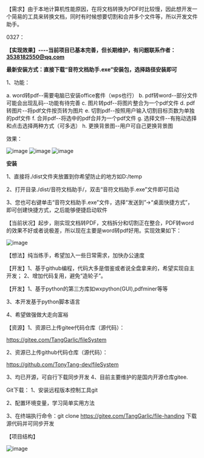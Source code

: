 【需求】由于本地计算机性能原因，在将文档转换为PDF时比较慢，因此想开发一个简易的工具来转换文档，同时有时候想要切割和合并多个文件等，所以开发文件助手。


0327：

**【实现效果】----当前项目已基本完善，但长期维护，有问题联系作者：3538182550@qq.com**

**最新安装方式：直接下载“音符文档助手.exe”安装包，选择路径安装即可**

1、功能：
  
  a. word转pdf--需要电脑已安装office套件（wps也行）
  b. pdf转word--部分文件可能会出现乱码--功能有待完善
  c. 图片转pdf--将图片整合为一个pdf文件
  d. pdf转图片--将pdf文件按页转为图片
  e. 切割pdf--按照用户输入切割目标页数为单独的pdf文件
  f. 合并pdf--将选中的pdf合并为一个pdf文件
  g. 选择文件--有拖动选择和点击选择两种方式（可多选）
  h. 更换背景图--用户可自己更换背景图
  
效果：

![image](https://user-images.githubusercontent.com/81294772/160270761-687a39e1-4729-4953-884c-45d4c4c77f9f.png)
![image](https://user-images.githubusercontent.com/81294772/160270773-d72c830b-7038-45e6-b3b2-7e28b1332b34.png)
![image](https://user-images.githubusercontent.com/81294772/160270919-9fd09b03-6e19-4c0f-ae46-d33524752a4e.png)

**安装**

1、直接将./dist文件夹放置到你希望防止的地方如D:/temp

2、打开目录./dist/音符文档助手/，双击“音符文档助手.exe”文件即可启动

3、您也可右键单击“音符文档助手.exe”文件，选择“发送到”->“桌面快捷方式”，即可创建快捷方式，之后能够便捷启动软件


【当前状况】起步，刚实现文档转PDF，文档拆分和切割正在整合，PDF转word的效果不好或者说极差，所以现在主要是word转pdf好用。实现效果如下：

![image](https://user-images.githubusercontent.com/81294772/147771456-0545371e-1a87-40c7-b500-3b37f557acb0.png)


【想法】纯当练手，希望加入一些日常需求，加快办公速度

【开发】1、基于github编程，代码大多是借鉴或者说全盘拿来的，希望实现自主开发；
2、增加代码复用，避免“造轮子”。

【开发】1、基于python的第三方库如wxpython(GUI),pdfminer等等

3、本开发基于python脚本语言

4、希望做强做大走向富裕

【资源】1、资源已上传gitee代码仓库（源代码）：

https://gitee.com/TangGarlic/fileSystem

2、资源已上传github代码仓库（源代码）：

https://github.com/TonyTang-dev/fileSystem

3、均已开源，可自行下载同步开发
4、目前主要维护的是国内开源仓库gitee.

Git下载：
1、安装远程版本控制工具git

2、配置环境变量，学习简单实用方法

3、在终端执行命令：git clone https://gitee.com/TangGarlic/file-handing 下载源代码并可同步开发


【项目结构】

![image](https://user-images.githubusercontent.com/81294772/147771415-90874fe8-0994-4036-a8ef-68bea444d59c.png)
